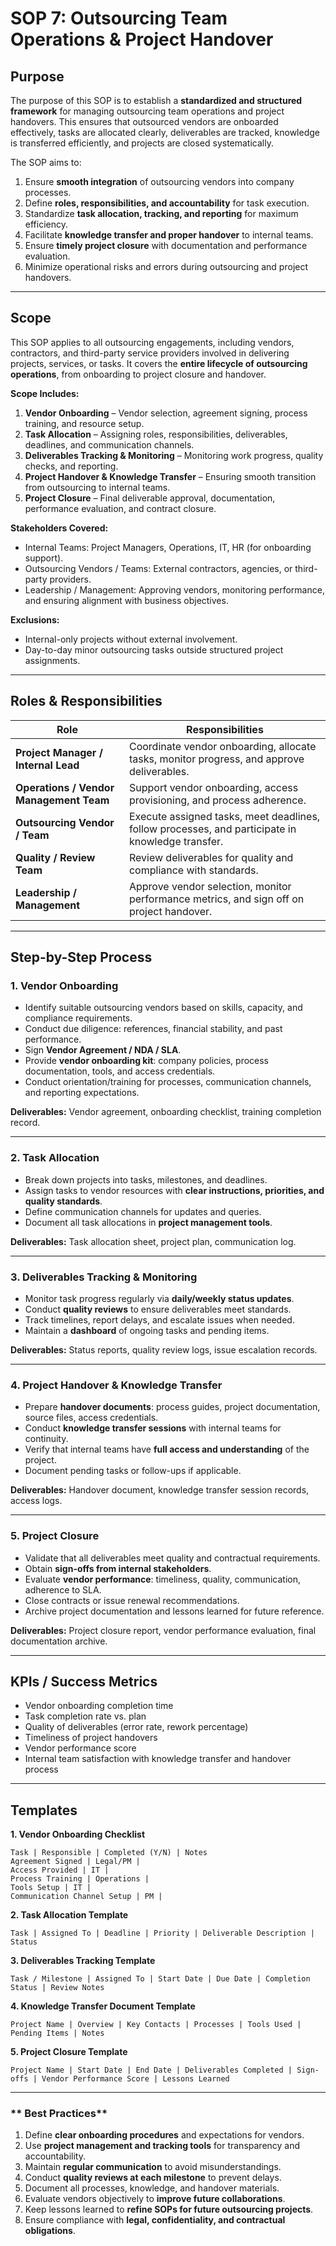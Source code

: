# **SOP 7: Outsourcing Team Operations & Project Handover**

## **Purpose**

The purpose of this SOP is to establish a **standardized and structured framework** for managing outsourcing team operations and project handovers. This ensures that outsourced vendors are onboarded effectively, tasks are allocated clearly, deliverables are tracked, knowledge is transferred efficiently, and projects are closed systematically.

The SOP aims to:

1. Ensure **smooth integration** of outsourcing vendors into company processes.
2. Define **roles, responsibilities, and accountability** for task execution.
3. Standardize **task allocation, tracking, and reporting** for maximum efficiency.
4. Facilitate **knowledge transfer and proper handover** to internal teams.
5. Ensure **timely project closure** with documentation and performance evaluation.
6. Minimize operational risks and errors during outsourcing and project handovers.

---

## **Scope**

This SOP applies to all outsourcing engagements, including vendors, contractors, and third-party service providers involved in delivering projects, services, or tasks. It covers the **entire lifecycle of outsourcing operations**, from onboarding to project closure and handover.

**Scope Includes:**

1. **Vendor Onboarding** – Vendor selection, agreement signing, process training, and resource setup.
2. **Task Allocation** – Assigning roles, responsibilities, deliverables, deadlines, and communication channels.
3. **Deliverables Tracking & Monitoring** – Monitoring work progress, quality checks, and reporting.
4. **Project Handover & Knowledge Transfer** – Ensuring smooth transition from outsourcing to internal teams.
5. **Project Closure** – Final deliverable approval, documentation, performance evaluation, and contract closure.

**Stakeholders Covered:**

* Internal Teams: Project Managers, Operations, IT, HR (for onboarding support).
* Outsourcing Vendors / Teams: External contractors, agencies, or third-party providers.
* Leadership / Management: Approving vendors, monitoring performance, and ensuring alignment with business objectives.

**Exclusions:**

* Internal-only projects without external involvement.
* Day-to-day minor outsourcing tasks outside structured project assignments.

---

## **Roles & Responsibilities**

| Role                                    | Responsibilities                                                                                 |
| --------------------------------------- | ------------------------------------------------------------------------------------------------ |
| **Project Manager / Internal Lead**     | Coordinate vendor onboarding, allocate tasks, monitor progress, and approve deliverables.        |
| **Operations / Vendor Management Team** | Support vendor onboarding, access provisioning, and process adherence.                           |
| **Outsourcing Vendor / Team**           | Execute assigned tasks, meet deadlines, follow processes, and participate in knowledge transfer. |
| **Quality / Review Team**               | Review deliverables for quality and compliance with standards.                                   |
| **Leadership / Management**             | Approve vendor selection, monitor performance metrics, and sign off on project handover.         |

---

## **Step-by-Step Process**

### **1. Vendor Onboarding**

* Identify suitable outsourcing vendors based on skills, capacity, and compliance requirements.
* Conduct due diligence: references, financial stability, and past performance.
* Sign **Vendor Agreement / NDA / SLA**.
* Provide **vendor onboarding kit**: company policies, process documentation, tools, and access credentials.
* Conduct orientation/training for processes, communication channels, and reporting expectations.

**Deliverables:** Vendor agreement, onboarding checklist, training completion record.

---

### **2. Task Allocation**

* Break down projects into tasks, milestones, and deadlines.
* Assign tasks to vendor resources with **clear instructions, priorities, and quality standards**.
* Define communication channels for updates and queries.
* Document all task allocations in **project management tools**.

**Deliverables:** Task allocation sheet, project plan, communication log.

---

### **3. Deliverables Tracking & Monitoring**

* Monitor task progress regularly via **daily/weekly status updates**.
* Conduct **quality reviews** to ensure deliverables meet standards.
* Track timelines, report delays, and escalate issues when needed.
* Maintain a **dashboard** of ongoing tasks and pending items.

**Deliverables:** Status reports, quality review logs, issue escalation records.

---

### **4. Project Handover & Knowledge Transfer**

* Prepare **handover documents**: process guides, project documentation, source files, access credentials.
* Conduct **knowledge transfer sessions** with internal teams for continuity.
* Verify that internal teams have **full access and understanding** of the project.
* Document pending tasks or follow-ups if applicable.

**Deliverables:** Handover document, knowledge transfer session records, access logs.

---

### **5. Project Closure**

* Validate that all deliverables meet quality and contractual requirements.
* Obtain **sign-offs from internal stakeholders**.
* Evaluate **vendor performance**: timeliness, quality, communication, adherence to SLA.
* Close contracts or issue renewal recommendations.
* Archive project documentation and lessons learned for future reference.

**Deliverables:** Project closure report, vendor performance evaluation, final documentation archive.

---

## **KPIs / Success Metrics**

* Vendor onboarding completion time
* Task completion rate vs. plan
* Quality of deliverables (error rate, rework percentage)
* Timeliness of project handovers
* Vendor performance score
* Internal team satisfaction with knowledge transfer and handover process

---

## **Templates**

**1. Vendor Onboarding Checklist**

```
Task | Responsible | Completed (Y/N) | Notes
Agreement Signed | Legal/PM | 
Access Provided | IT | 
Process Training | Operations | 
Tools Setup | IT | 
Communication Channel Setup | PM | 
```

**2. Task Allocation Template**

```
Task | Assigned To | Deadline | Priority | Deliverable Description | Status
```

**3. Deliverables Tracking Template**

```
Task / Milestone | Assigned To | Start Date | Due Date | Completion Status | Review Notes
```

**4. Knowledge Transfer Document Template**

```
Project Name | Overview | Key Contacts | Processes | Tools Used | Pending Items | Notes
```

**5. Project Closure Template**

```
Project Name | Start Date | End Date | Deliverables Completed | Sign-offs | Vendor Performance Score | Lessons Learned
```

---

### ** Best Practices**

1. Define **clear onboarding procedures** and expectations for vendors.
2. Use **project management and tracking tools** for transparency and accountability.
3. Maintain **regular communication** to avoid misunderstandings.
4. Conduct **quality reviews at each milestone** to prevent delays.
5. Document all processes, knowledge, and handover materials.
6. Evaluate vendors objectively to **improve future collaborations**.
7. Keep lessons learned to **refine SOPs for future outsourcing projects**.
8. Ensure compliance with **legal, confidentiality, and contractual obligations**.
